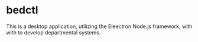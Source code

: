# bedctl

This is a desktop application, utilizing the Eleectron Node.js framework, with with to develop departmental systems.
